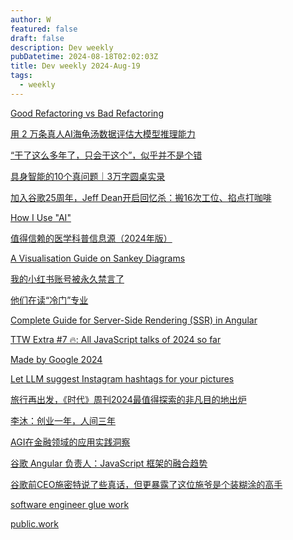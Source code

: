 ```yaml
---
author: W
featured: false
draft: false
description: Dev weekly
pubDatetime: 2024-08-18T02:02:03Z
title: Dev weekly 2024-Aug-19
tags:
  - weekly
---
```


[Good Refactoring vs Bad Refactoring](https://www.builder.io/blog/good-vs-bad-refactoring)

[用 2 万条真人AI海龟汤数据评估大模型推理能力](https://mazzzystar.github.io/2024/08/09/turtle-benchmark-zh/)

[“干了这么多年了，只会干这个”，似乎并不是个错](https://mp.weixin.qq.com/s/oRNNRtxpR4MJ-ETtjGhiFw)

[具身智能的10个真问题｜3万字圆桌实录](https://mp.weixin.qq.com/s/peIi0YOJGKFV3fpLURDyyQ)

[加入谷歌25周年，Jeff Dean开启回忆杀：搬16次工位、掐点打咖啡](https://www.jiqizhixin.com/articles/2024-08-12-7)

[How I Use "AI"](https://nicholas.carlini.com/writing/2024/how-i-use-ai.html?utm_source=pocket_saves)

[值得信赖的医学科普信息源（2024年版）](https://mp.weixin.qq.com/s/Gr2MsfBoYjhCFRfQxO5u1w)

[A Visualisation Guide on Sankey Diagrams](https://blog.dailydoseofds.com/p/a-visualisation-guide-on-sankey-diagrams)

[我的小红书账号被永久禁言了](https://mp.weixin.qq.com/s/7BlvhY1LsJC2EvOAhK_u5Q)

[他们在读“冷门”专业](https://mp.weixin.qq.com/s/SMZnYIOwH20Li4ZGrAmTaQ)

[Complete Guide for Server-Side Rendering (SSR) in Angular](https://www.angulararchitects.io/blog/complete-guide-for-server-side-rendering-ssr-in-angular/)

[TTW Extra #7 🔥: All JavaScript talks of 2024 so far](https://techtalksweekly.substack.com/p/ttw-extra-7-all-javascript-talks)

[Made by Google 2024](https://blog.google/products/platforms-devices/made-by-google-2024-collection/)

[Let LLM suggest Instagram hashtags for your pictures](https://glaforge.dev/posts/2024/08/12/let-llm-suggest-instagram-hashtags/)

[旅行再出发，《时代》周刊2024最值得探索的非凡目的地出炉](https://mp.weixin.qq.com/s/0oLp3KmMImAmwufjyLlHSg)

[李沐：创业一年，人间三年](https://www.jiqizhixin.com/articles/2024-08-15)

[AGI在金融领域的应用实践洞察](https://www.infoq.cn/minibook/IW0BHdxm0aTamrEDuefI?utm_source=pocket_saves)

[谷歌 Angular 负责人：JavaScript 框架的融合趋势](https://www.infoq.cn/article/rjblxXCSzfDvx7x6kIuQ?utm_source=pocket_saves)

[谷歌前CEO施密特说了些真话，但更暴露了这位施爷是个装糊涂的高手](https://mp.weixin.qq.com/s/GtZlvD0wKOyiWYdECaXqEA)

[software engineer glue work](https://noidea.dog/glue)

[public.work](https://public.work/)

[]()

[]()

[]()

[]()

[]()

[]()

[]()

[]()

[]()

[]()

[]()

[]()

[]()

[]()

[]()

[]()

[]()

[]()

[]()

[]()

[]()

[]()

[]()

[]()

[]()

[]()

[]()

[]()

[]()

[]()

[]()

[]()

[]()

[]()

[]()

[]()

[]()

[]()

[]()

[]()

[]()

[]()

[]()

[]()

[]()

[]()

[]()

[]()

[]()

[]()

[]()

[]()

[]()

[]()

[]()

[]()

[]()

[]()

[]()

[]()

[]()

[]()

[]()

[]()

[]()

[]()

[]()

[]()

